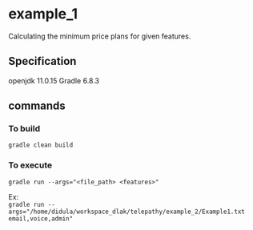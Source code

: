 # example_1

Calculating the minimum price plans for given features.

## Specification

openjdk 11.0.15
Gradle 6.8.3

## commands

### To build
`gradle clean build`

### To execute

`gradle run --args="<file_path> <features>"`

Ex:\
`gradle run --args="/home/didula/workspace_dlak/telepathy/example_2/Example1.txt email,voice,admin"`

